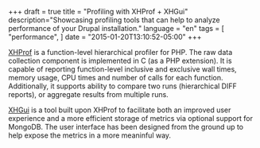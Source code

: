 +++
draft = true
title = "Profiling with XHProf + XHGui"
description="Showcasing profiling tools that can help to analyze performance of your Drupal installation."
language = "en"
tags = [
    "performance",
]
date = "2015-01-20T13:10:52-05:00"
+++

[XHProf][xhprof] is a function-level hierarchical profiler for PHP. The raw data collection component is implemented in C (as a PHP extension). It is capable of reporting function-level inclusive and exclusive wall times, memory usage, CPU times and number of calls for each function. Additionally, it supports ability to compare two runs (hierarchical DIFF reports), or aggregate results from multiple runs.

[XHGui][xhgui] is a tool built upon XHProf to facilitate both an improved user experience and a more efficient storage of metrics via optional support for MongoDB. The user interface has been designed from the ground up to help expose the metrics in a more meaninful way.


<!-- Links Referenced -->

[mongo]:                http://docs.mongodb.org/manual/tutorial/install-mongodb-on-ubuntu
[perf_install]:         installation.md
[php-mongo]:            https://github.com/mongodb/mongo-php-driver
[xhgui]:                https://github.com/perftools/xhgui
[xhprof]:               https://github.com/phacility/xhprof
